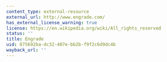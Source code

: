 ```yaml
---
content_type: external-resource
external_url: http://www.engrade.com/
has_external_license_warning: true
license: https://en.wikipedia.org/wiki/All_rights_reserved
status: ''
title: Engrade
uid: 875692ba-dc32-407e-bb2b-f9f2c6d9dc4b
wayback_url: ''
---
```

